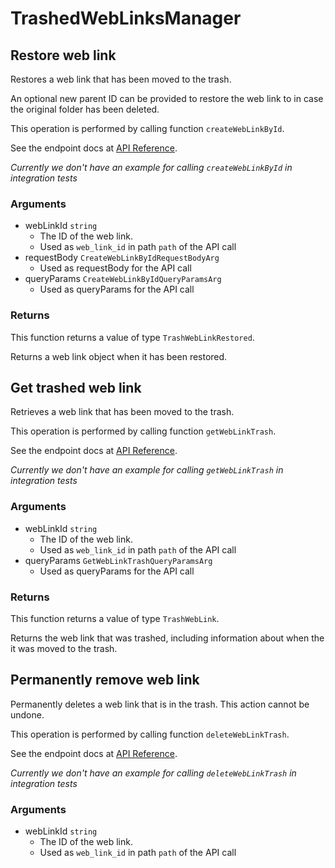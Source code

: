 # TrashedWebLinksManager

## Restore web link

Restores a web link that has been moved to the trash.

An optional new parent ID can be provided to restore the  web link to in case
the original folder has been deleted.

This operation is performed by calling function `createWebLinkById`.

See the endpoint docs at
[API Reference](https://developer.box.com/reference/post-web-links-id/).

*Currently we don't have an example for calling `createWebLinkById` in integration tests*

### Arguments

- webLinkId `string`
  - The ID of the web link.
  - Used as `web_link_id` in path `path` of the API call
- requestBody `CreateWebLinkByIdRequestBodyArg`
  - Used as requestBody for the API call
- queryParams `CreateWebLinkByIdQueryParamsArg`
  - Used as queryParams for the API call


### Returns

This function returns a value of type `TrashWebLinkRestored`.

Returns a web link object when it has been restored.


## Get trashed web link

Retrieves a web link that has been moved to the trash.

This operation is performed by calling function `getWebLinkTrash`.

See the endpoint docs at
[API Reference](https://developer.box.com/reference/get-web-links-id-trash/).

*Currently we don't have an example for calling `getWebLinkTrash` in integration tests*

### Arguments

- webLinkId `string`
  - The ID of the web link.
  - Used as `web_link_id` in path `path` of the API call
- queryParams `GetWebLinkTrashQueryParamsArg`
  - Used as queryParams for the API call


### Returns

This function returns a value of type `TrashWebLink`.

Returns the web link that was trashed,
including information about when the it
was moved to the trash.


## Permanently remove web link

Permanently deletes a web link that is in the trash.
This action cannot be undone.

This operation is performed by calling function `deleteWebLinkTrash`.

See the endpoint docs at
[API Reference](https://developer.box.com/reference/delete-web-links-id-trash/).

*Currently we don't have an example for calling `deleteWebLinkTrash` in integration tests*

### Arguments

- webLinkId `string`
  - The ID of the web link.
  - Used as `web_link_id` in path `path` of the API call



